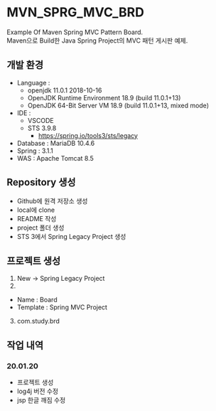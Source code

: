 # MVN_SPRG_MVC_BRD
Example Of Maven Spring MVC Pattern Board.  
Maven으로 Build한 Java Spring Project의 MVC 패턴 게시판 예제.  
  
## 개발 환경
- Language :
  - openjdk 11.0.1 2018-10-16
  - OpenJDK Runtime Environment 18.9 (build 11.0.1+13)
  - OpenJDK 64-Bit Server VM 18.9 (build 11.0.1+13, mixed mode)
- IDE :
  - VSCODE
  - STS 3.9.8  
    - https://spring.io/tools3/sts/legacy
- Database : MariaDB 10.4.6  
- Spring : 3.1.1
- WAS : Apache Tomcat 8.5
  
## Repository 생성
- Github에 원격 저장소 생성
- local에 clone
- README 작성
- project 폴더 생성
- STS 3에서 Spring Legacy Project 생성

## 프로젝트 생성
1. New -> Spring Legacy Project
2.  
  - Name : Board
  - Template : Spring MVC Project
3. com.study.brd


## 작업 내역
### 20.01.20
- 프로젝트 생성
- log4j 버전 수정
- jsp 한글 깨짐 수정